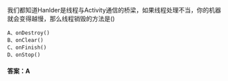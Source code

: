 我们都知道Hanlder是线程与Activity通信的桥梁，如果线程处理不当，你的机器就会变得越慢，那么线程销毁的方法是()
```  
A、onDestroy() 
B、onClear()
C、onFinish() 
D、onStop()
```
#### 答案：A
